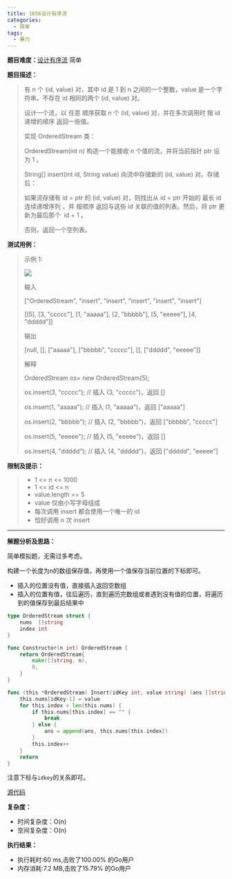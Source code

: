 ```yaml
---
title: 1656设计有序流
categories:
  - 简单
tags:
  - 暴力
---
```


**题目难度：**[设计有序流](https://leetcode.cn/problems/design-an-ordered-stream/) 简单

**题目描述：**

> 有 n 个 (id, value) 对，其中 id 是 1 到 n 之间的一个整数，value 是一个字符串。不存在 id 相同的两个 (id, value) 对。
> 
> 设计一个流，以 任意 顺序获取 n 个 (id, value) 对，并在多次调用时 按 id 递增的顺序 返回一些值。
> 
> 
> 实现 OrderedStream 类：
> 
> 
> OrderedStream(int n) 构造一个能接收 n 个值的流，并将当前指针 ptr 设为 1 。
> 
> String[] insert(int id, String value) 向流中存储新的 (id, value) 对。存储后：
> 
> 如果流存储有 id = ptr 的 (id, value) 对，则找出从 id = ptr 开始的 最长 id 连续递增序列 ，并 按顺序 返回与这些 id 关联的值的列表。然后，将 ptr 更新为最后那个  id + 1 。
> 
> 否则，返回一个空列表。


**测试用例：**

> 示例 1:
>
> ![](../img/leetcode/1656设计有序流/q1.gif)
> 
> 输入
> 
> ["OrderedStream", "insert", "insert", "insert", "insert", "insert"]
> 
> [[5], [3, "ccccc"], [1, "aaaaa"], [2, "bbbbb"], [5, "eeeee"], [4, "ddddd"]]
> 
> 输出
> 
> [null, [], ["aaaaa"], ["bbbbb", "ccccc"], [], ["ddddd", "eeeee"]]
> 
> 
> 解释
> 
> OrderedStream os= new OrderedStream(5);
> 
> os.insert(3, "ccccc"); // 插入 (3, "ccccc")，返回 []
> 
> os.insert(1, "aaaaa"); // 插入 (1, "aaaaa")，返回 ["aaaaa"]
> 
> os.insert(2, "bbbbb"); // 插入 (2, "bbbbb")，返回 ["bbbbb", "ccccc"]
> 
> os.insert(5, "eeeee"); // 插入 (5, "eeeee")，返回 []
> 
> os.insert(4, "ddddd"); // 插入 (4, "ddddd")，返回 ["ddddd", "eeeee"]


**限制及提示：**
> - 1 <= n <= 1000
> - 1 <= id <= n
> - value.length == 5
> - value 仅由小写字母组成
> - 每次调用 insert 都会使用一个唯一的 id
> - 恰好调用 n 次 insert


---
**解题分析及思路：**

简单模拟题，无需过多考虑。

构建一个长度为n的数组保存值，再使用一个值保存当前位置的下标即可。

- 插入的位置没有值，直接插入返回空数组
- 插入的位置有值，往后遍历，直到遍历完数组或者遇到没有值的位置，将遍历到的值保存到最后结果中

```go
type OrderedStream struct {
	nums  []string
	index int
}

func Constructor(n int) OrderedStream {
	return OrderedStream{
		make([]string, n),
		0,
	}
}

func (this *OrderedStream) Insert(idKey int, value string) (ans []string) {
	this.nums[idKey-1] = value
	for this.index < len(this.nums) {
		if this.nums[this.index] == "" {
			break
		} else {
			ans = append(ans, this.nums[this.index])
		}
		this.index++
	}
	return
}
```

注意下标与`idkey`的关系即可。

[源代码](https://github.com/lomtom/algorithm-go/blob/main/leetcode/1656/1656设计有序流_test.go)

**复杂度：**
- 时间复杂度：O(n)
- 空间复杂度：O(n)

**执行结果：**
- 执行耗时:60 ms,击败了100.00% 的Go用户
- 内存消耗:7.2 MB,击败了15.79% 的Go用户
